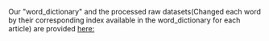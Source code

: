 Our "word_dictionary" and the processed raw datasets(Changed each word by their corresponding index available in the word_dictionary for each article) are provided 
<a href="https://drive.google.com/drive/folders/1IJzjDNYHeTMEhyoGXMKHc3e5-i4Ns95y?usp=sharing" target="_blank"> here: </a>
